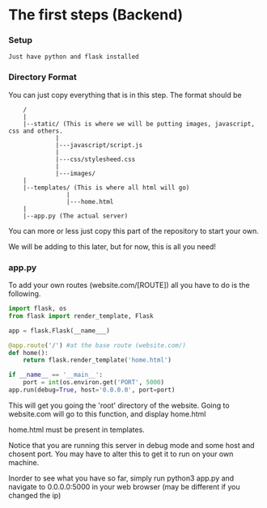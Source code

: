 # The first steps (Backend)

### Setup
    Just have python and flask installed

### Directory Format 
You can just copy everything that is in this step.
The format should be 
```
    /
    |
    |--static/ (This is where we will be putting images, javascript, css and others.
             |
             |---javascript/script.js
             |
             |---css/stylesheed.css
             |
             |---images/
    |
    |--templates/ (This is where all html will go)
                |
                |---home.html
    |
    |--app.py (The actual server)
```

You can more or less just copy this part of the repository to start your own.

We will be adding to this later, but for now, this is all you need!

### app.py

To add your own routes (website.com/[ROUTE]) all you have to do is the following.

```python
import flask, os
from flask import render_template, Flask

app = flask.Flask(__name___)

@app.route('/') #at the base route (website.com/)
def home():
    return flask.render_template('home.html')

if __name__ == '__main__':
    port = int(os.environ.get('PORT', 5000)
app.run(debug=True, host='0.0.0.0', port=port)
```

This will get you going the 'root' directory of the website.
Going to website.com will go to this function, and display home.html

home.html must be present in templates.

Notice that you are running this server in debug mode and some host and chosent port.
You may have to alter this to get it to run on your own machine.

Inorder to see what you have so far, simply run python3 app.py and navigate
to 0.0.0.0:5000 in your web browser (may be different if you changed the ip)
